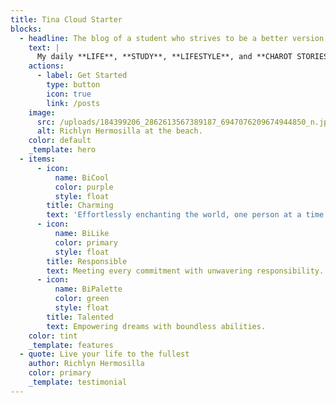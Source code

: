 ```yaml
---
title: Tina Cloud Starter
blocks:
  - headline: The blog of a student who strives to be a better version of herself
    text: |
      My daily **LIFE**, **STUDY**, **LIFESTYLE**, and **CHAROT STORIES** blogs.
    actions:
      - label: Get Started
        type: button
        icon: true
        link: /posts
    image:
      src: /uploads/184399206_2862613567389187_6947076209674944850_n.jpg
      alt: Richlyn Hermosilla at the beach.
    color: default
    _template: hero
  - items:
      - icon:
          name: BiCool
          color: purple
          style: float
        title: Charming
        text: 'Effortlessly enchanting the world, one person at a time.'
      - icon:
          name: BiLike
          color: primary
          style: float
        title: Responsible
        text: Meeting every commitment with unwavering responsibility.
      - icon:
          name: BiPalette
          color: green
          style: float
        title: Talented
        text: Empowering dreams with boundless abilities.
    color: tint
    _template: features
  - quote: Live your life to the fullest
    author: Richlyn Hermosilla
    color: primary
    _template: testimonial
---
```


